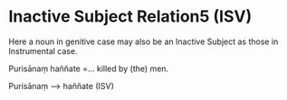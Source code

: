 # Inactive Subject Relation5 (ISV)
Here a noun in genitive case may also be an Inactive Subject as those in Instrumental case.

Purisānaṃ haññate =... killed by (the) men.

Purisānaṃ ——> haññate (ISV)
